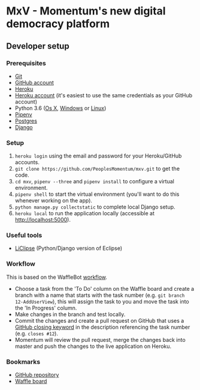 # MxV - Momentum's new digital democracy platform

## Developer setup

### Prerequisites

- [Git](https://git-scm.com/book/en/v2/Getting-Started-Installing-Git)
- [GitHub account](https://github.com/join)
- [Heroku](https://devcenter.heroku.com/articles/heroku-cli)
- [Heroku account](https://signup.heroku.com/signup/dc) (it's easiest to use the same credentials as your GitHub account)
- Python 3.6 ([Os X](http://docs.python-guide.org/en/latest/starting/install3/osx/), [Windows](http://docs.python-guide.org/en/latest/starting/install3/win/) or [Linux](http://docs.python-guide.org/en/latest/starting/install3/linux/))
- [Pipenv](http://docs.python-guide.org/en/latest/dev/virtualenvs/)
- [Postgres](https://devcenter.heroku.com/articles/heroku-postgresql#local-setup)
- [Django](https://docs.djangoproject.com/en/1.11/topics/install/)

### Setup
1. `heroku login` using the email and password for your Heroku/GitHub accounts.
2. `git clone https://github.com/PeoplesMomentum/mxv.git` to get the code.
3. `cd mxv`, `pipenv --three` and `pipenv install` to configure a virtual environment.
4. `pipenv shell` to start the virtual environment (you'll want to do this whenever working on the app).
5. `python manage.py collectstatic` to complete local Django setup.
6. `heroku local` to run the application locally (accessible at [http://localhost:5000](http://localhost:5000)).

### Useful tools

- [LiClipse](http://www.liclipse.com/download.html) (Python/Django version of Eclipse)

### Workflow
This is based on the WaffleBot [workflow](https://help.waffle.io/wafflebot-basics/getting-started-with-the-wafflebot/how-to-use-wafflebot).

- Choose a task from the 'To Do' column on the Waffle board and create a branch with a name that starts with the task number (e.g. `git branch 12-AddUserView`), this will assign the task to you and move the task into the 'In Progress' column.
- Make changes in the branch and test locally.
- Commit the changes and create a pull request on GitHub that uses a [GitHub closing keyword](https://help.github.com/articles/closing-issues-via-commit-messages/) in the description referencing the task number (e.g. `closes #12`).
- Momentum will review the pull request, merge the changes back into master and push the changes to the live application on Heroku.

### Bookmarks

- [GitHub repository](https://github.com/PeoplesMomentum/mxv)
- [Waffle board](https://waffle.io/PeoplesMomentum/mxv)
